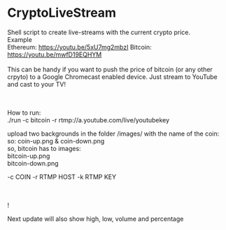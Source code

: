 # CryptoLiveStream

Shell script to create live-streams with the current crypto price.<br>
Example<br>
Ethereum: https://youtu.be/5xU7mg2mbzI
Bitcoin: https://youtu.be/mwfD19EQHYM
<br><br>
This can be handy if you want to push the price of bitcoin (or any other crpyto) to a Google Chromecast enabled device.
Just stream to YouTube and cast to your TV!

<br><br>
How to run: <br>
./run -c bitcoin -r rtmp://a.youtube.com/live/youtubekey

upload two backgrounds in the folder /images/ with the name of the coin:  so: coin-up.png & coin-down.png<br>
so, bitcoin has to images:<br>
bitcoin-up.png<br>
bitcoin-down.png<br>

-c COIN
-r RTMP HOST
-k RTMP KEY

<br><br>!

Next update will also show high, low, volume and percentage
